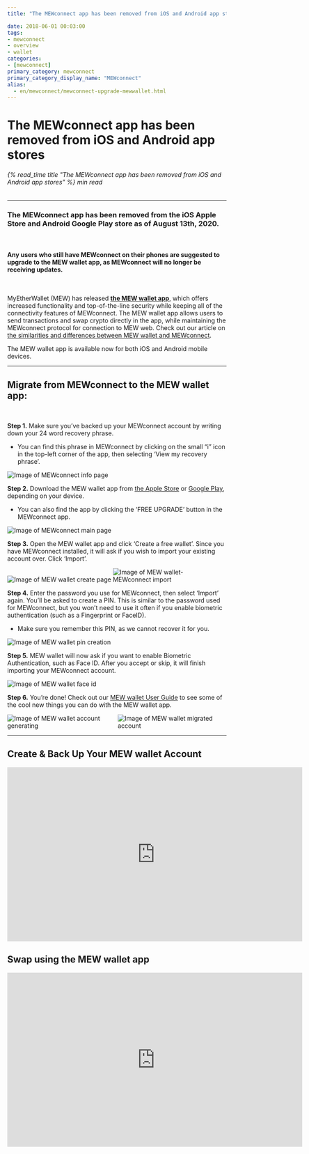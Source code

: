 ```yaml
---
title: "The MEWconnect app has been removed from iOS and Android app stores"

date: 2018-06-01 00:03:00
tags:
- mewconnect
- overview
- wallet
categories:
- [mewconnect]
primary_category: mewconnect
primary_category_display_name: "MEWconnect"
alias:
  - en/mewconnect/mewconnect-upgrade-mewwallet.html
---
```


# **The MEWconnect app has been removed from iOS and Android app stores**

###### {% read_time title "The MEWconnect app has been removed from iOS and Android app stores" %} min read

* * *

### **The MEWconnect app has been removed from the iOS Apple Store and Android Google Play store as of August 13th, 2020.** 

<br>

#### **Any users who still have MEWconnect on their phones are suggested to upgrade to the MEW wallet app, as MEWconnect will no longer be receiving updates.**

<br>

MyEtherWallet (MEW) has released [**the MEW wallet app**][mw], which offers increased functionality and top-of-the-line security while keeping all of the connectivity features of MEWconnect. The MEW wallet app allows users to send transactions and swap crypto directly in the app, while maintaining the MEWconnect protocol for connection to MEW web. Check out our article on [the similarities and differences between MEW wallet and MEWconnect][mwvsmc].

The MEW wallet app is available now for both iOS and Android mobile devices.

***

## **Migrate from MEWconnect to the MEW wallet app:**

<br>

**Step 1.** Make sure you’ve backed up your MEWconnect account by writing down your 24 word recovery phrase. 
* You can find this phrase in MEWconnect by clicking on the small “i” icon in the top-left corner of the app, then selecting ‘View my recovery phrase’.

<img src="/images/posts/mewconnect/mwmigrate2.PNG" alt="Image of MEWconnect info page" style="max-width: 250px;" />

**Step 2.** Download the MEW wallet app from [the Apple Store][mwapple] or [Google Play][mwgoogle], depending on your device. 
* You can also find the app by clicking the ‘FREE UPGRADE’ button in the MEWconnect app.

<img src="/images/posts/mewconnect/mwmigrate1.PNG" alt="Image of MEWconnect main page" style="max-width: 250px;" />

**Step 3.** Open the MEW wallet app and click ‘Create a free wallet’. Since you have MEWconnect installed, it will ask if you wish to import your existing account over. Click ‘Import’.

<div class="d-flex justify-content-center flex-wrap margin-0">
  <img src="/images/posts/mewconnect/mwmigrate3.PNG" alt="Image of MEW wallet create page" style="max-width: 250px;" />
  <img src="/images/posts/mewconnect/mwmigrate5.PNG" alt="Image of MEW wallet- MEWconnect import" style="max-width: 250px;" />
</div>

**Step 4.** Enter the password you use for MEWconnect, then select ‘Import’ again. You’ll be asked to create a PIN. This is similar to the password used for MEWconnect, but you won’t need to use it often if you enable biometric authentication (such as a Fingerprint or FaceID). 
* Make sure you remember this PIN, as we cannot recover it for you.

<img src="/images/posts/mewconnect/mwmigrate4.PNG" alt="Image of MEW wallet pin creation" style="max-width: 250px;" />

**Step 5.** MEW wallet will now ask if you want to enable Biometric Authentication, such as Face ID. After you accept or skip, it will finish importing your MEWconnect account.

<img src="/images/posts/mewconnect/mwmigrate6.PNG" alt="Image of MEW wallet face id" style="max-width: 250px;" />

**Step 6.** You’re done! Check out our [MEW wallet User Guide][mwguide] to see some of the cool new things you can do with the MEW wallet app.

<div class="d-flex justify-content-center flex-wrap margin-0">
  <img src="/images/posts/mewconnect/mwmigrate7.PNG" alt="Image of MEW wallet account generating" style="max-width: 250px;" />
  <img src="/images/posts/mewconnect/mwmigrate8.PNG" alt="Image of MEW wallet migrated account" style="max-width: 250px;" />
</div>

***

## **Create & Back Up Your MEW wallet Account**

<div class="youtube-video">
<iframe width="678" height="400" src="https://www.youtube.com/embed/8G5s2xR8vL8" frameborder="0" allow="accelerometer; autoplay; encrypted-media; gyroscope; picture-in-picture" allowfullscreen></iframe>
</div>

## **Swap using the MEW wallet app**

<div class="youtube-video">
<iframe width="678" height="400" src="https://www.youtube.com/embed/oN54-tVl4z8" frameborder="0" allow="accelerometer; autoplay; encrypted-media; gyroscope; picture-in-picture" allowfullscreen></iframe>
</div>


[mwvsmc]: /@@@@@@/mewwallet/mewwallet-vs-mewconnect/
[mwguide]: /@@@@@@/mewwallet/mewwallet-user-guide/
[mw]: https://mewwallet.myetherwallet.com
[mwapple]: https://apps.apple.com/us/app/mew-wallet-ethereum-wallet/id1464614025
[mwgoogle]: https://play.google.com/store/apps/details?id=com.myetherwallet.mewwallet&hl=en_US